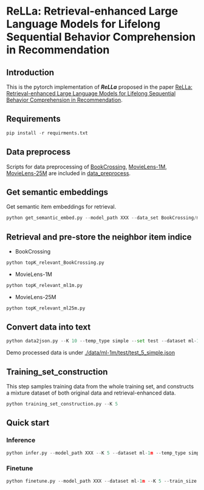 # ReLLa: Retrieval-enhanced Large Language Models for Lifelong Sequential Behavior Comprehension in Recommendation

## Introduction
This is the pytorch implementation of ***ReLLa*** proposed in the paper [ReLLa: Retrieval-enhanced Large Language Models for Lifelong Sequential Behavior Comprehension in Recommendation](https://arxiv.org/abs/2308.11131).

## Requirements
~~~python
pip install -r requirments.txt
~~~

## Data preprocess
Scripts for data preprocessing of [BookCrossing](http://www2.informatik.uni-freiburg.de/~cziegler/BX/), [MovieLens-1M](https://grouplens.org/datasets/movielens/1m/), [MovieLens-25M](https://grouplens.org/datasets/movielens/25m/) are included in [data_preprocess](./data_preprocess/).

## Get semantic embeddings
Get semantic item embeddings for retrieval.
~~~python
python get_semantic_embed.py --model_path XXX --data_set BookCrossing/ml-1m/ml-25m --pooling average
~~~

## Retrieval and pre-store the neighbor item indice
- BookCrossing
~~~python
python topK_relevant_BookCrossing.py
~~~

- MovieLens-1M
~~~python
python topK_relevant_ml1m.py
~~~

- MovieLens-25M
~~~python
python topK_relevant_ml25m.py
~~~

## Convert data into text
~~~python
python data2json.py --K 10 --temp_type simple --set test --dataset ml-1m
~~~
Demo processed data is under [./data/ml-1m/test/test_5_simple.json](./data/ml-1m/test/test_5_simple.json)

## Training_set_construction
This step samples training data from the whole training set, and constructs a mixture dataset of both original data and retrieval-enhanced data.
~~~python
python training_set_construction.py --K 5
~~~

## Quick start
### Inference
~~~python
python infer.py --model_path XXX --K 5 --dataset ml-1m --temp_type simple
~~~

### Finetune
~~~python
python finetune.py --model_path XXX --dataset ml-1m --K 5 --train_size 64 --train_type simple --test_type simple --epochs 10 --lr 1e-3 --total_batch_size 64
~~~
